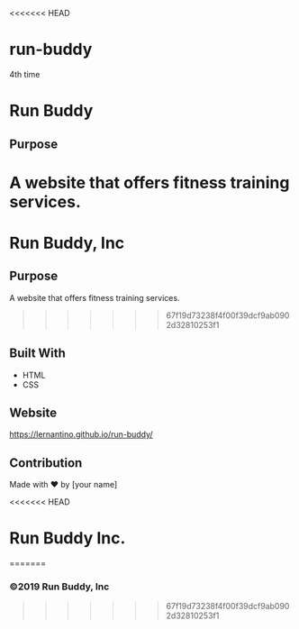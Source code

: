 <<<<<<< HEAD
# run-buddy
4th time
# Run Buddy

## Purpose
A website that offers fitness training services.
=======
# Run Buddy, Inc

## Purpose
A website that offers fitness training services. 
>>>>>>> 67f19d73238f4f00f39dcf9ab0902d32810253f1

## Built With
* HTML
* CSS

## Website
https://lernantino.github.io/run-buddy/

## Contribution
Made with ❤️ by [your name]

<<<<<<< HEAD
# Run Buddy Inc. 
=======
### ©️2019 Run Buddy, Inc 
>>>>>>> 67f19d73238f4f00f39dcf9ab0902d32810253f1

